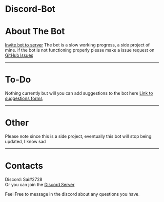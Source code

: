 # Discord-Bot
# About The Bot
[Invite bot to server](https://discordapp.com/api/oauth2/authorize?client_id=314578387031162882&permissions=402730064&scope=bot)
The bot is a slow working progress, a side project of mine.
if the bot is not functioning properly please make a issue request on [GitHub Issues](https://github.com/saiv123/discord-bot/issues)
***
# To-Do
Nothing currently but will you can add suggestions to the bot here [Link to suggestions forms](https://forms.gle/oiAhSD5c948G6Lhg8)
***
# Other
Please note since this is a side project, eventually this bot will stop being updated, I know sad
***
# Contacts
Discord: Sai#2728<br>
Or you can join the [Discord Server](https://discord.gg/gYhRdk7)

Feel Free to message in the discord about any questions you have.
